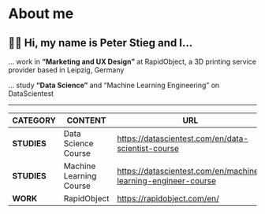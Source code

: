 About me
===
👋🏻 Hi, my name is Peter Stieg and I…
---

… work in **“Marketing and UX Design”** at RapidObject, a 3D printing service provider based in Leipzig, Germany

… study **“Data Science”** and “Machine Learning Engineering” on DataScientest

---

| CATEGORY    | CONTENT                 | URL                                                           |
| ----------- | ----------------------- | ------------------------------------------------------------- |
| **STUDIES** | Data Science Course     | https://datascientest.com/en/data-scientist-course            |
| **STUDIES** | Machine Learning Course | https://datascientest.com/en/machine-learning-engineer-course |
| **WORK**    | RapidObject             | https://rapidobject.com/en/                                   |

<!---
peterstieg/peterstieg is a ✨ special ✨ repository because its `README.md` (this file) appears on your GitHub profile.
You can click the Preview link to take a look at your changes.
--->

